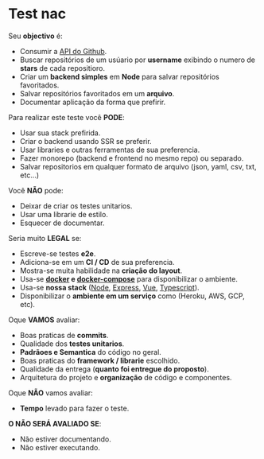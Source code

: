# Test nac

Seu **objectivo** é:

* Consumir a [API do Github](https://docs.github.com/en/free-pro-team@latest/developers/overview/about-githubs-apis).
* Buscar repositórios de um usúario por **username** exibindo o numero de **stars** de cada repositioro.
* Criar um **backend simples** em **Node** para salvar repositórios favoritados.
* Salvar repositórios favoritados em um **arquivo**.
* Documentar aplicação da forma que prefirir.

Para realizar este teste você **PODE**:

* Usar sua stack prefirida.
* Criar o backend usando SSR se preferir.
* Usar libraries e outras ferramentas de sua preferencia.
* Fazer monorepo (backend e frontend no mesmo repo) ou separado.
* Salvar repositorios em qualquer formato de arquivo (json, yaml, csv, txt, etc...)

Você **NÃO** pode:

* Deixar de criar os testes unitarios.
* Usar uma librarie de estilo.
* Esquecer de documentar.

Seria muito **LEGAL** se:

* Escreve-se testes **e2e**.
* Adiciona-se em um **CI / CD** de sua preferencia.
* Mostra-se muita habilidade na **criação do layout**.
* Usa-se **[docker](https://docs.docker.com/) e [docker-compose](https://docs.docker.com/compose/)** para disponibilizar o ambiente.
* Usa-se **nossa stack** ([Node](https://nodejs.org/en/), [Express](https://expressjs.com/pt-br/), [Vue](https://vuejs.org/), [Typescript](https://www.typescriptlang.org/)).
* Disponibilizar o **ambiente em um serviço** como (Heroku, AWS, GCP, etc).


Oque **VAMOS** avaliar:

* Boas praticas de **commits**.
* Qualidade dos **testes unitarios**.
* **Padrãoes e Semantica** do código no geral.
* Boas praticas do **framework / librarie** escolhido.
* Qualidade da entrega (**quanto foi entregue do proposto**).
* Arquitetura do projeto e **organização** de código e componentes.

Oque **NÃO** vamos avaliar:

* **Tempo** levado para fazer o teste.

**O NÃO SERÁ AVALIADO SE**:

* Não estiver documentando.
* Não estiver executando.





